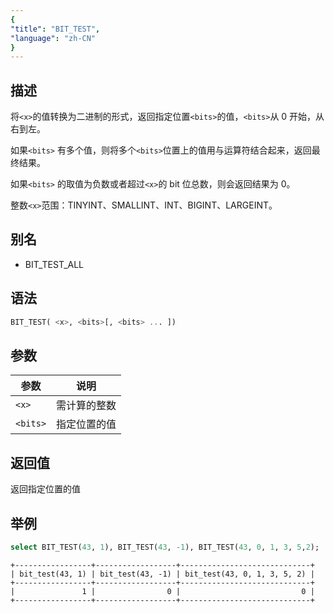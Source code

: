 ```yaml
---
{
"title": "BIT_TEST",
"language": "zh-CN"
}
---
```


## 描述
将`<x>`的值转换为二进制的形式，返回指定位置`<bits>`的值，`<bits>`从 0 开始，从右到左。

如果`<bits>` 有多个值，则将多个`<bits>`位置上的值用与运算符结合起来，返回最终结果。

如果`<bits>` 的取值为负数或者超过`<x>`的 bit 位总数，则会返回结果为 0。

整数`<x>`范围：TINYINT、SMALLINT、INT、BIGINT、LARGEINT。

## 别名
- BIT_TEST_ALL

## 语法
```sql
BIT_TEST( <x>, <bits>[, <bits> ... ])
```

## 参数
| 参数      | 说明     |
|---------|--------|
| `<x>`   | 需计算的整数 |
| `<bits>` | 指定位置的值 |

## 返回值

返回指定位置的值

## 举例

```sql
select BIT_TEST(43, 1), BIT_TEST(43, -1), BIT_TEST(43, 0, 1, 3, 5,2);
```

```text
+-----------------+------------------+-----------------------------+
| bit_test(43, 1) | bit_test(43, -1) | bit_test(43, 0, 1, 3, 5, 2) |
+-----------------+------------------+-----------------------------+
|               1 |                0 |                           0 |
+-----------------+------------------+-----------------------------+
```

